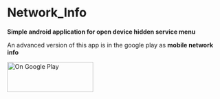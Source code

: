 # Network_Info

<b>Simple android application for open device hidden service menu</b>

An advanced version of this app is in the google play as <b>mobile network info</b>

<a href="https://play.google.com/store/apps/details?id=lk.stechbuzz.qrreader">
<img border="0" alt="On Google Play" src="https://upload.wikimedia.org/wikipedia/commons/thumb/c/cd/Get_it_on_Google_play.svg/1280px-Get_it_on_Google_play.svg.png" width="200" height="70">
</a>
